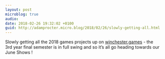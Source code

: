 ```yaml
---
layout: post
microblog: true
audio: 
date: 2018-02-26 19:32:02 +0100
guid: http://adamprocter.micro.blog/2018/02/26/slowly-getting-all.html
---
```

Slowly getting all the 2018 games projects up on [winchester.games](http://winchester.games/) - the 3rd year final semester is in full swing and so it’s all go heading towards our June Shows !
